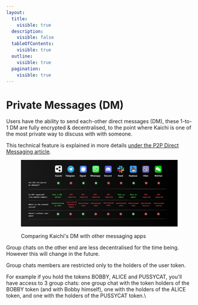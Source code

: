 ```yaml
---
layout:
  title:
    visible: true
  description:
    visible: false
  tableOfContents:
    visible: true
  outline:
    visible: true
  pagination:
    visible: true
---
```


# Private Messages (DM)

Users have the ability to send each-other direct messages (DM), these 1-to-1 DM are fully encrypted & decentralised, to the point where Kaichi is one of the most private way to discuss with with someone.&#x20;

This technical feature is explained in more details [under the P2P Direct Messaging article](../deepdive/p2p-direct-messaging.md).

<figure><img src="../.gitbook/assets/spaces2F3CiOS7bcK0Alvva51mmv2Fuploads2FQJ0YGRN62EshhijiIOpG2Fkaichi20direct20messages.png" alt=""><figcaption><p>Comparing Kaichi's DM with other messaging apps</p></figcaption></figure>

Group chats on the other end are less decentralised for the time being. However this will change in the future.

Group chats members are restricted only to the holders of the user token.&#x20;

For example if you hold the tokens BOBBY, ALICE and PUSSYCAT, you'll have access to 3 group chats: one group chat with the token holders of the BOBBY token (and with Bobby himself), one with the holders of the ALICE token, and one with the holders of the PUSSYCAT token.\
